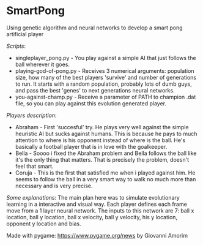 # SmartPong
Using genetic algorithm and neural networks to develop a smart pong artificial player

*Scripts*:
 - singleplayer_pong.py - 
     You play against a simple AI that just follows the ball wherever it goes.
 - playing-god-of-pong.py - 
     Receives 3 numerical arguments: population size, how many of the best players 'survive' and number of generations to run. It starts with a random population, probably lots of dumb guys, and pass the best 'genes' to next generations neural networks.
 - you-against-champ.py - 
     Receive a parameter of PATH to champion .dat file, so you can play against this evolution generated player.

*Players description*:
  - Abraham - 
      First 'succesful' try. He plays very well against the simple heuristic AI but sucks against humans. This is because he pays to much attention to where is his opponent instead of where is the ball. He's basically a football player that is in love with the goalkeeper.
  - Bella - 
      Soooo i fixed the Abraham problem and Bella follows the ball like it's the only thing that matters. That is precisely the problem, doesn't feel that smart.
  - Coruja - 
      This is the first that satisfied me when i played against him. He seems to follow the ball in a very smart way to walk no much more than necessary and is very precise.
      
*Some explanations*:
  The main plan here was to simulate evolutionary learning in a interactive and visual way. Each player defines each frame move from a 1 layer neural network. The inputs to this network are 7: ball x location, ball y location, ball x velocity, ball y velocity, his y location, opponent y location and bias.
  
Made with pygame: https://www.pygame.org/news by Giovanni Amorim
